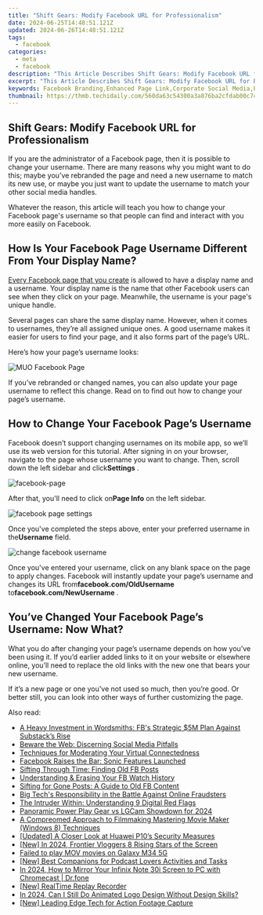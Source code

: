 ```yaml
---
title: "Shift Gears: Modify Facebook URL for Professionalism"
date: 2024-06-25T14:48:51.121Z
updated: 2024-06-26T14:48:51.121Z
tags:
  - facebook
categories:
  - meta
  - facebook
description: "This Article Describes Shift Gears: Modify Facebook URL for Professionalism"
excerpt: "This Article Describes Shift Gears: Modify Facebook URL for Professionalism"
keywords: Facebook Branding,Enhanced Page Link,Corporate Social Media,Professional FB Profile,URL Personalization,Business Social Network,Elevated Social Presence
thumbnail: https://thmb.techidaily.com/560da63c54300a3a876ba2cfdab00c7431c7174d8c1f2c53836ffd296ae56332.jpg
---
```


## Shift Gears: Modify Facebook URL for Professionalism

 If you are the administrator of a Facebook page, then it is possible to change your username. There are many reasons why you might want to do this; maybe you’ve rebranded the page and need a new username to match its new use, or maybe you just want to update the username to match your other social media handles.

 Whatever the reason, this article will teach you how to change your Facebook page's username so that people can find and interact with you more easily on Facebook.

## How Is Your Facebook Page Username Different From Your Display Name?

[Every Facebook page that you create](https://www.makeuseof.com/tag/how-to-create-a-facebook-business-page/) is allowed to have a display name and a username. Your display name is the name that other Facebook users can see when they click on your page. Meanwhile, the username is your page's unique handle.

 Several pages can share the same display name. However, when it comes to usernames, they’re all assigned unique ones. A good username makes it easier for users to find your page, and it also forms part of the page’s URL.

Here’s how your page’s username looks:

![MUO Facebook Page](https://static1.makeuseofimages.com/wordpress/wp-content/uploads/2021/10/MUO-Facebook-Page.JPG)

 If you’ve rebranded or changed names, you can also update your page username to reflect this change. Read on to find out how to change your page’s username.

## How to Change Your Facebook Page’s Username

 Facebook doesn’t support changing usernames on its mobile app, so we’ll use its web version for this tutorial. After signing in on your browser, navigate to the page whose username you want to change. Then, scroll down the left sidebar and click**Settings** .

![facebook-page](https://static1.makeuseofimages.com/wordpress/wp-content/uploads/2021/10/facebook-page-1.JPG)

 After that, you'll need to click on**Page Info** on the left sidebar.

![facebook page settings](https://static1.makeuseofimages.com/wordpress/wp-content/uploads/2021/10/facebook-page-settings.JPG)

 Once you've completed the steps above, enter your preferred username in the**Username** field.

![change facebook username](https://static1.makeuseofimages.com/wordpress/wp-content/uploads/2021/10/change-facebook-username.JPG)

 Once you've entered your username, click on any blank space on the page to apply changes. Facebook will instantly update your page’s username and changes its URL from**facebook.com/OldUsername** to**facebook.com/NewUsername** .

## You’ve Changed Your Facebook Page’s Username: Now What?

 What you do after changing your page’s username depends on how you’ve been using it. If you’d earlier added links to it on your website or elsewhere online, you’ll need to replace the old links with the new one that bears your new username.

 If it’s a new page or one you’ve not used so much, then you’re good. Or better still, you can look into other ways of further customizing the page.


<ins class="adsbygoogle"
     style="display:block"
     data-ad-format="autorelaxed"
     data-ad-client="ca-pub-7571918770474297"
     data-ad-slot="1223367746"></ins>



<ins class="adsbygoogle"
     style="display:block"
     data-ad-client="ca-pub-7571918770474297"
     data-ad-slot="8358498916"
     data-ad-format="auto"
     data-full-width-responsive="true"></ins>

<span class="atpl-alsoreadstyle">Also read:</span>
<div><ul>
<li><a href="https://facebook.techidaily.com/a-heavy-investment-in-wordsmiths-fbs-strategic-5m-plan-against-substacks-rise/"><u>A Heavy Investment in Wordsmiths: FB's Strategic $5M Plan Against Substack’s Rise</u></a></li>
<li><a href="https://facebook.techidaily.com/beware-the-web-discerning-social-media-pitfalls/"><u>Beware the Web: Discerning Social Media Pitfalls</u></a></li>
<li><a href="https://facebook.techidaily.com/techniques-for-moderating-your-virtual-connectedness/"><u>Techniques for Moderating Your Virtual Connectedness</u></a></li>
<li><a href="https://facebook.techidaily.com/facebook-raises-the-bar-sonic-features-launched/"><u>Facebook Raises the Bar: Sonic Features Launched</u></a></li>
<li><a href="https://facebook.techidaily.com/sifting-through-time-finding-old-fb-posts/"><u>Sifting Through Time: Finding Old FB Posts</u></a></li>
<li><a href="https://facebook.techidaily.com/understanding-and-erasing-your-fb-watch-history/"><u>Understanding & Erasing Your FB Watch History</u></a></li>
<li><a href="https://facebook.techidaily.com/sifting-for-gone-posts-a-guide-to-old-fb-content/"><u>Sifting for Gone Posts: A Guide to Old FB Content</u></a></li>
<li><a href="https://facebook.techidaily.com/big-techs-responsibility-in-the-battle-against-online-fraudsters/"><u>Big Tech's Responsibility in the Battle Against Online Fraudsters</u></a></li>
<li><a href="https://facebook.techidaily.com/the-intruder-within-understanding-9-digital-red-flags/"><u>The Intruder Within: Understanding 9 Digital Red Flags</u></a></li>
<li><a href="https://extra-guidance.techidaily.com/panoramic-power-play-gear-vs-lgcam-showdown-for-2024/"><u>Panoramic Power Play  Gear vs LGCam Showdown for 2024</u></a></li>
<li><a href="https://extra-information.techidaily.com/a-compreomed-approach-to-filmmaking-mastering-movie-maker-windows-8-techniques/"><u>A Compreomed Approach to Filmmaking  Mastering Movie Maker (Windows 8) Techniques</u></a></li>
<li><a href="https://extra-tips.techidaily.com/updated-a-closer-look-at-huawei-p10s-security-measures/"><u>[Updated] A Closer Look at Huawei P10’s Security Measures</u></a></li>
<li><a href="https://eaxpv-info.techidaily.com/new-in-2024-frontier-vloggers-8-rising-stars-of-the-screen/"><u>[New] In 2024, Frontier Vloggers 8  Rising Stars of the Screen</u></a></li>
<li><a href="https://phone-solutions.techidaily.com/failed-to-play-mov-movies-on-galaxy-m34-5g-by-aiseesoft-video-converter-play-mov-on-android/"><u>Failed to play MOV movies on Galaxy M34 5G</u></a></li>
<li><a href="https://vp-tips.techidaily.com/new-best-companions-for-podcast-lovers-activities-and-tasks/"><u>[New] Best Companions for Podcast Lovers  Activities and Tasks</u></a></li>
<li><a href="https://screen-mirror.techidaily.com/in-2024-how-to-mirror-your-infinix-note-30i-screen-to-pc-with-chromecast-drfone-by-drfone-android/"><u>In 2024, How to Mirror Your Infinix Note 30i Screen to PC with Chromecast | Dr.fone</u></a></li>
<li><a href="https://visual-screen-recording.techidaily.com/new-realtime-replay-recorder/"><u>[New] RealTime Replay Recorder</u></a></li>
<li><a href="https://animation-videos.techidaily.com/in-2024-can-i-still-do-animated-logo-design-without-design-skills/"><u>In 2024, Can I Still Do Animated Logo Design Without Design Skills?</u></a></li>
<li><a href="https://extra-approaches.techidaily.com/new-leading-edge-tech-for-action-footage-capture/"><u>[New] Leading Edge Tech for Action Footage Capture</u></a></li>
</ul></div>
